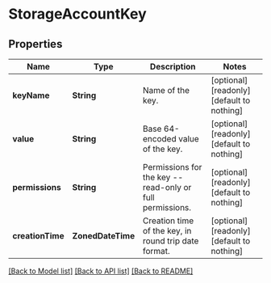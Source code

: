 # StorageAccountKey


## Properties
Name | Type | Description | Notes
------------ | ------------- | ------------- | -------------
**keyName** | **String** | Name of the key. | [optional] [readonly] [default to nothing]
**value** | **String** | Base 64-encoded value of the key. | [optional] [readonly] [default to nothing]
**permissions** | **String** | Permissions for the key -- read-only or full permissions. | [optional] [readonly] [default to nothing]
**creationTime** | **ZonedDateTime** | Creation time of the key, in round trip date format. | [optional] [readonly] [default to nothing]


[[Back to Model list]](../README.md#models) [[Back to API list]](../README.md#api-endpoints) [[Back to README]](../README.md)


